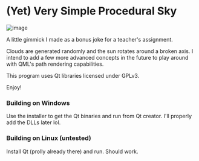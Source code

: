 # (Yet) Very Simple Procedural Sky
![image](https://user-images.githubusercontent.com/43908636/178306401-64eb853c-2f79-4726-9175-6b23c08cfbe4.png)

A little gimmick I made as a bonus joke for a teacher's assignment.

Clouds are generated randomly and the sun rotates around a broken axis.
I intend to add a few more advanced concepts in the future to play around with QML's path rendering capabilities.  

This program uses Qt libraries licensed under GPLv3.

Enjoy!

### Building on Windows
Use the installer to get the Qt binaries and run from Qt creator. I'll properly add the DLLs later lol.

### Building on Linux (untested)
Install Qt (prolly already there) and run. Should work.
